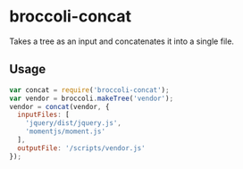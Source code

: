 # broccoli-concat

Takes a tree as an input and concatenates it into a single file.

## Usage

```js
var concat = require('broccoli-concat');
var vendor = broccoli.makeTree('vendor');
vendor = concat(vendor, {
  inputFiles: [
    'jquery/dist/jquery.js',
    'momentjs/moment.js'
  ],
  outputFile: '/scripts/vendor.js'
});
```
